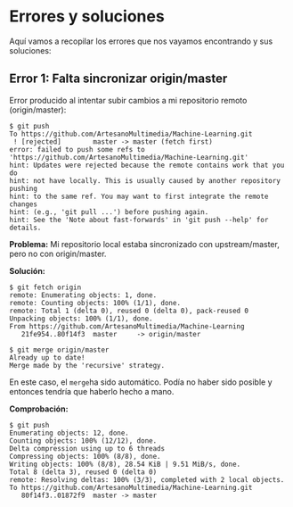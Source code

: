 # Errores y soluciones
Aquí vamos a recopilar los errores que nos vayamos encontrando y sus soluciones:

## Error 1: Falta sincronizar origin/master
Error producido al intentar subir cambios a mi repositorio remoto (origin/master):
~~~~git
$ git push
To https://github.com/ArtesanoMultimedia/Machine-Learning.git
 ! [rejected]        master -> master (fetch first)
error: failed to push some refs to 'https://github.com/ArtesanoMultimedia/Machine-Learning.git'
hint: Updates were rejected because the remote contains work that you do
hint: not have locally. This is usually caused by another repository pushing
hint: to the same ref. You may want to first integrate the remote changes
hint: (e.g., 'git pull ...') before pushing again.
hint: See the 'Note about fast-forwards' in 'git push --help' for details.
~~~~

**Problema:**
Mi repositorio local estaba sincronizado con upstream/master, pero no con origin/master.

**Solución:**
~~~~git
$ git fetch origin
remote: Enumerating objects: 1, done.
remote: Counting objects: 100% (1/1), done.
remote: Total 1 (delta 0), reused 0 (delta 0), pack-reused 0
Unpacking objects: 100% (1/1), done.
From https://github.com/ArtesanoMultimedia/Machine-Learning
   21fe954..80f14f3  master     -> origin/master

$ git merge origin/master
Already up to date!
Merge made by the 'recursive' strategy.
~~~~

En este caso, el `merge`ha sido automático. Podía no haber sido posible y entonces tendría que haberlo hecho a mano.

**Comprobación:**
~~~~git
$ git push
Enumerating objects: 12, done.
Counting objects: 100% (12/12), done.
Delta compression using up to 6 threads
Compressing objects: 100% (8/8), done.
Writing objects: 100% (8/8), 28.54 KiB | 9.51 MiB/s, done.
Total 8 (delta 3), reused 0 (delta 0)
remote: Resolving deltas: 100% (3/3), completed with 2 local objects.
To https://github.com/ArtesanoMultimedia/Machine-Learning.git
   80f14f3..01872f9  master -> master
~~~~